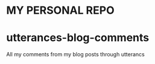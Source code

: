 # MY PERSONAL REPO

# utterances-blog-comments
All my comments from my blog posts through utterancs
